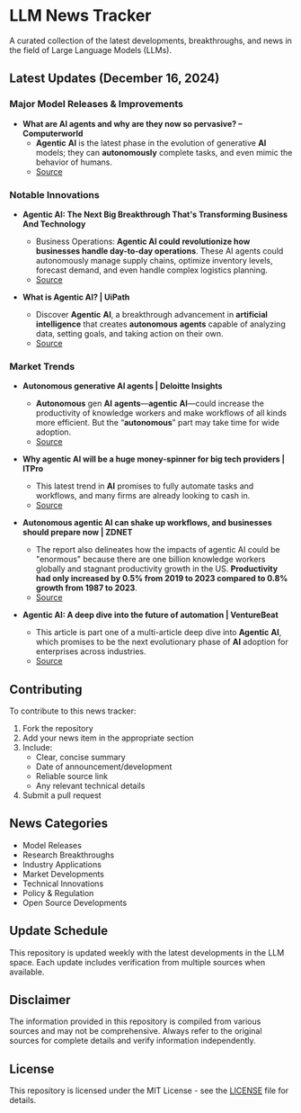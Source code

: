 # LLM News Tracker

A curated collection of the latest developments, breakthroughs, and news in the field of Large Language Models (LLMs).

## Latest Updates (December 16, 2024)


### Major Model Releases & Improvements

- **What are AI agents and why are they now so pervasive? – Computerworld**
  - <strong>Agentic</strong> <strong>AI</strong> is the latest phase in the evolution of generative <strong>AI</strong> models; they can <strong>autonomously</strong> complete tasks, and even mimic the behavior of humans.
  - [Source](https://www.computerworld.com/article/3617392/what-are-ai-agents-and-why-are-they-now-so-pervasive.html)

### Notable Innovations

- **Agentic AI: The Next Big Breakthrough That's Transforming Business And Technology**
  - Business Operations: <strong>Agentic AI could revolutionize how businesses handle day-to-day operations</strong>. These AI agents could autonomously manage supply chains, optimize inventory levels, forecast demand, and even handle complex logistics planning.
  - [Source](https://www.forbes.com/sites/bernardmarr/2024/09/06/agentic-ai-the-next-big-breakthrough-thats-transforming-business-and-technology/)

- **What is Agentic AI? | UiPath**
  - Discover <strong>Agentic</strong> <strong>AI</strong>, a breakthrough advancement in <strong>artificial</strong> <strong>intelligence</strong> that creates <strong>autonomous</strong> <strong>agents</strong> capable of analyzing data, setting goals, and taking action on their own.
  - [Source](https://www.uipath.com/ai/agentic-ai)

### Market Trends

- **Autonomous generative AI agents | Deloitte Insights**
  - <strong>Autonomous</strong> gen <strong>AI</strong> <strong>agents</strong>—<strong>agentic</strong> <strong>AI</strong>—could increase the productivity of knowledge workers and make workflows of all kinds more efficient. But the “<strong>autonomous</strong>” part may take time for wide adoption.
  - [Source](https://www2.deloitte.com/us/en/insights/industry/technology/technology-media-and-telecom-predictions/2025/autonomous-generative-ai-agents-still-under-development.html)

- **Why agentic AI will be a huge money-spinner for big tech providers | ITPro**
  - This latest trend in <strong>AI</strong> promises to fully automate tasks and workflows, and many firms are already looking to cash in.
  - [Source](https://www.itpro.com/technology/artificial-intelligence/big-tech-poised-to-capitalize-on-usd10-trillion-global-services-market-through-agentic-ai)

- **Autonomous agentic AI can shake up workflows, and businesses should prepare now | ZDNET**
  - The report also delineates how the impacts of agentic AI could be &quot;enormous&quot; because there are one billion knowledge workers globally and stagnant productivity growth in the US. <strong>Productivity had only increased by 0.5% from 2019 to 2023 compared to 0.8% growth from 1987 to 2023</strong>.
  - [Source](https://www.zdnet.com/article/autonomous-agentic-ai-can-shake-up-workflows-and-businesses-should-prepare-now/)

- **Agentic AI: A deep dive into the future of automation | VentureBeat**
  - This article is part one of a multi-article deep dive into <strong>Agentic</strong> <strong>AI</strong>, which promises to be the next evolutionary phase of <strong>AI</strong> adoption for enterprises across industries.
  - [Source](https://venturebeat.com/ai/agentic-ai-a-deep-dive-into-the-future-of-automation/)

## Contributing

To contribute to this news tracker:

1. Fork the repository
2. Add your news item in the appropriate section
3. Include:
   - Clear, concise summary
   - Date of announcement/development
   - Reliable source link
   - Any relevant technical details
4. Submit a pull request

## News Categories

- Model Releases
- Research Breakthroughs
- Industry Applications
- Market Developments
- Technical Innovations
- Policy & Regulation
- Open Source Developments

## Update Schedule

This repository is updated weekly with the latest developments in the LLM space. Each update includes verification from multiple sources when available.

## Disclaimer

The information provided in this repository is compiled from various sources and may not be comprehensive. Always refer to the original sources for complete details and verify information independently.

## License

This repository is licensed under the MIT License - see the [LICENSE](LICENSE) file for details.
